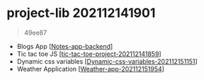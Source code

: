 
# project-lib 202112141901 
> 49ee87

- Blogs App [[Notes-app-backend]]  
- Tic tac toe JS [[tic-tac-toe-project-202112141859]]  
- Dynamic css variables [[Dynamic-css-variables-202112151151]]
- Weather Application [[Weather-app-202112151954]] 



[//begin]: # "Autogenerated link references for markdown compatibility"
[Notes-app-backend]: Notes-app-backend "Blogs app backend"
[tic-tac-toe-project-202112141859]: tic-tac-toe-project-202112141859 "tic-tac-toe-project 202112141859"
[Dynamic-css-variables-202112151151]: Dynamic-css-variables-202112151151 "Dynamic-css-variables 202112151151"
[Weather-app-202112151954]: Weather-app-202112151954 "Weather App"
[//end]: # "Autogenerated link references"